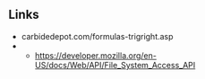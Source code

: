 ## Links

- carbidedepot.com/formulas-trigright.asp
- - https://developer.mozilla.org/en-US/docs/Web/API/File_System_Access_API